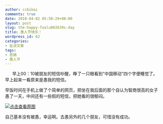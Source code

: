 ```yaml
---
author: ccbikai
comments: true
date: 2010-04-02 05:50:29+08:00
layout: post
slug: the-happy-foolu002639s-day
title: 愚人节快乐！
wordpress_id: 62
categories:
- 扯淡文章
tags:
- 恶搞
- 愚人节
---
```




      早上00：10被朋友的短信吵醒，睁了一只眼看到“中国移动”四个字便睡觉了。早上起来一看原来是愚我的短信。<!-- more -->

早饭时间在手机上做了个简单的网页，把坐在我后面的那个自认为智商很高的女子愚了一天，中间还有一些假的短信，把她看的很郁闷。

[![点击查看原图](http://ww2.sinaimg.cn/large/a74eed94jw1e4a3no6csfj206o08wmx7.jpg)](http://ww2.sinaimg.cn/large/a74eed94jw1e4a3no6csfj206o08wmx7.jpg)

自己基本没有被愚，幸运啊。去愚另外的几个朋友，可惜没有成功。




